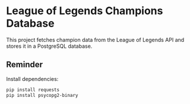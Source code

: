 # League of Legends Champions Database

This project fetches champion data from the League of Legends API and stores it in a PostgreSQL database.

## Reminder

Install dependencies:
```sh
pip install requests
pip install psycopg2-binary
